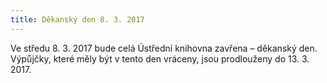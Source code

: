```yaml
---
title: Děkanský den 8. 3. 2017
---
```


Ve středu 8. 3. 2017 bude celá Ústřední knihovna zavřena – děkanský den.
Výpůjčky, které měly být v tento den vráceny, jsou prodlouženy do 13. 3. 2017.

